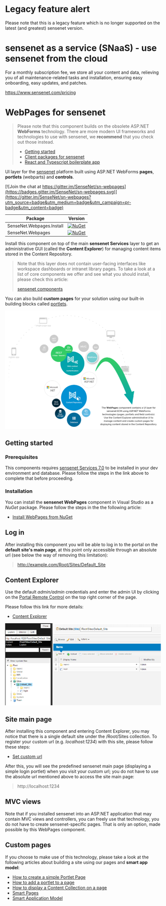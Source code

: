 # Legacy feature alert

Please note that this is a legacy feature which is no longer supported on the latest (and greatest) sensenet version.

# sensenet as a service (SNaaS) - use sensenet from the cloud

For a monthly subscription fee, we store all your content and data, relieving you of all maintenance-related tasks and installation, ensuring easy onboarding, easy updates, and patches.

https://www.sensenet.com/pricing

# WebPages for sensenet

> Please note that this component builds on the obsolete ASP.NET **WebForms** technology. There are more modern UI frameworks and technologies to use with sensenet, we **recommend** that you check out those instead.
> 
> - [Getting started](https://community.sensenet.com/docs/getting-started/)
> - [Client packages for sensenet](https://github.com/SenseNet/sn-client)
> - [React and Typescript boilerplate app](https://github.com/SenseNet/sn-react-typescript-boilerplate) 

UI layer for the [sensenet](https://github.com/SenseNet/sensenet) platform built using ASP.NET WebForms **pages**, **portlets** (webparts) and **controls**.

[![Join the chat at https://gitter.im/SenseNet/sn-webpages](https://badges.gitter.im/SenseNet/sn-webpages.svg)](https://gitter.im/SenseNet/sn-webpages?utm_source=badge&utm_medium=badge&utm_campaign=pr-badge&utm_content=badge)

| Package                   | Version                                                                                                                            |
| ------------------------- | ---------------------------------------------------------------------------------------------------------------------------------- |
| SenseNet.Webpages.Install | [![NuGet](https://img.shields.io/nuget/v/SenseNet.WebPages.Install.svg)](https://www.nuget.org/packages/SenseNet.WebPages.Install) |
| SenseNet.Webpages         | [![NuGet](https://img.shields.io/nuget/v/SenseNet.WebPages.svg)](https://www.nuget.org/packages/SenseNet.WebPages)    

Install this component on top of the main **sensenet Services** layer to get an administrative GUI (called the **Content Explorer**) for managing content items stored in the Content Repository.

> Note that this layer does not contain user-facing interfaces like workspace dashboards or intranet library pages. To take a look at a list of core components we offer and see what you should install, please check this article:
>
> [sensenet components](https://github.com/SenseNet/sensenet/blob/master/docs/sensenet-components.md)

You can also build **custom pages** for your solution using our built-in building blocks called [portlets](http://wiki.sensenet.com/Portlet).

![WebPages component](https://raw.githubusercontent.com/SenseNet/sn-resources/master/images/sn-components/sn-components_webforms.png)

## Getting started
### Prerequisites
This components requires [sensenet Services 7.0](https://github.com/SenseNet/sensenet) to be installed in your dev environment and database. Please follow the steps in the link above to complete that before proceeding.

### Installation
You can install the **sensenet WebPages** component in Visual Studio as a *NuGet* package. Please follow the steps in the the following article:

- [Install WebPages from NuGet](/docs/install-webpages-from-nuget.md)

<a name="LogIn"></a>
## Log in
After installing this component you will be able to log in to the portal on the **default site's main page**, at this point only accessible through an absolute url (see below the way of removing this limitation):

> http://example.com/Root/Sites/Default_Site

## Content Explorer
Use the default *admin/admin* credentials and enter the admin UI by clicking on the [Portal Remote Control](http://wiki.sensenet.com/Portal_Remote_Control) on the top right corner of the page.

Please follow this link for more details:
- [Content Explorer](http://wiki.sensenet.com/Content_Explorer)

![Content Explorer](https://raw.githubusercontent.com/SenseNet/sn-resources/master/images/sn-screenshots/sn-content-explorer.png)

## Site main page
After installing this component and entering Content Explorer, you may notice that there is a single default  site under the /Root/Sites collection. To register your custom url (e.g. *localhost:1234*) with this site, please follow these steps:

- [Set custom url](http://wiki.sensenet.com/How_to_change_url_and_authentication_settings#Steps_for_configuring_URLs_on_the_portal)

After this, you will see the predefined sensenet main page (displaying a simple login portlet) when you visit your custom url; you do not have to use the absolute url mentioned above to access the site main page:

> http://localhost:1234

## MVC views
Note that if you installed sensenet into an ASP.NET application that may contain MVC views and controllers, you can freely use that technology, you do not have to create sensenet-specific pages. That is only an option, made possible by this WebPages component.

## Custom pages
If you choose to make use of this technology, please take a look at the following articles about building a site using our pages and **smart app model**:

- [How to create a simple Portlet Page](http://wiki.sensenet.com/How_to_create_a_simple_Portlet_Page)
- [How to add a portlet to a page](http://wiki.sensenet.com/How_to_add_a_portlet_to_a_page)
- [How to display a Content Collection on a page](http://wiki.sensenet.com/How_to_display_a_Content_Collection_on_a_page)
- [Smart Pages](http://wiki.sensenet.com/Smart_Pages)
- [Smart Application Model](http://wiki.sensenet.com/Smart_Application_Model)
